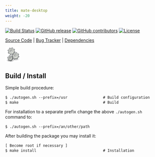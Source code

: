 ```yaml
---
title: mate-desktop
weight: -20
---
```


<span class="badge-placeholder">[![Build Status](https://travis-ci.org/mate-desktop/mate-desktop.svg?branch=master)](https://travis-ci.org/github/mate-desktop/mate-desktop)</span>
<span class="badge-placeholder">[![GitHub release](https://img.shields.io/github/v/release/mate-desktop/mate-desktop)](https://github.com/mate-desktop/mate-desktop/releases/latest)</span>
<span class="badge-placeholder">[![GitHub contributors](https://img.shields.io/github/contributors/mate-desktop/mate-desktop)](https://github.com/mate-desktop/mate-desktop/graphs/contributors)</span>
<span class="badge-placeholder">[![License](https://img.shields.io/github/license/mate-desktop/mate-desktop)](https://github.com/mate-desktop/mate-desktop/blob/main/LICENSE)</span>

[Source Code](https://github.com/mate-desktop/mate-desktop) | [Bug Tracker](https://github.com/mate-desktop/mate-desktop/issues) | [Dependencies](https://github.com/mate-desktop/mate-desktop/blob/master/.build.yml)

![](https://raw.githubusercontent.com/mate-desktop/mate-icon-theme/master/mate/48x48/actions/system-run.png)

## Build / Install

Simple build procedure:

```
$ ./autogen.sh --prefix=/usr                # Build configuration
$ make                                      # Build
```
For installation to a separate prefix change the above `./autogen.sh` command to:

```
$ ./autogen.sh --prefix=/an/other/path
```

After building the package you may install it:

```
[ Become root if necessary ]
$ make install                              # Installation
```

